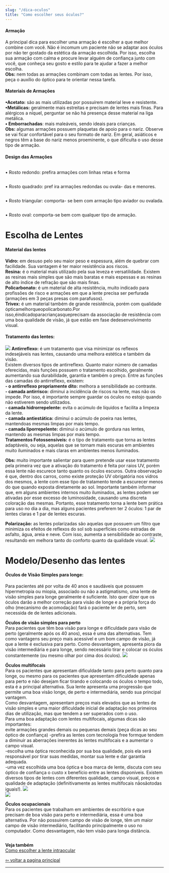 ```yaml
---
slug: "/dica-oculos"
title: "Como escolher seus óculos?"
---
```


#### Armação

A principal dica para escolher uma armação é escolher a que
melhor combine com você. Não é incomum um paciente não se adaptar
aos óculos por não ter gostado da estética da armação escolhida. Por isso,
escolha sua armação com calma e procure levar alguém de confiança junto
com você, que conheça seu gosto e estilo para te ajudar a fazer a melhor
escolha.  
**Obs:** nem todas as armações combinam com todas as lentes. Por isso, peça
o auxílio do óptico para te orientar nessa tarefa.  

#### Materiais de Armações

**•Acetato:** são as mais utilizadas por possuírem material leve e resistente.  
**•Metálicas:** geralmente mais estreitas e precisam de lentes mais finas.
Para alérgicos a níquel, perguntar se não há presença desse material na liga
metálica.  
**• Emborrachadas**: mais maleáveis, sendo ideais para crianças.  
**Obs:** algumas armações possuem plaquetas de apoio para o nariz. Observe
se vai ficar confortável para o seu formato de nariz. Em geral, asiáticos e
negros têm a base do nariz menos proeminente, o que dificulta o uso desse
tipo de armação.

#### Design das Armações  

<div class ="row" >
<div class = "col">
<div class = "row mt-1">
<div class = "col-5">
 <img src="../../src/images/ocolos1.png" alt="" class="img-fluid img-thumbnail" >
 </div>
 <div class = "col-5">
 <p class = ""> • Rosto redondo: prefira armações com linhas retas e forma</p>
 </div>
 </div>
 <div class = "row mt-1">
<div class = "col-5">
 <img src="../../src/images/ocolo2.png" alt="" class="img-fluid img-thumbnail" >
 </div>
 <div class = "col-5">
 <p class = "">• Rosto quadrado: pref ira
armações redondas ou ovala-
das e menores.   </p>
 </div>
 </div>
 <div class = "row mt-1">
<div class = "col-5">
 <img src="../../src/images/ocolos3.png" alt="" class="img-fluid img-thumbnail" >
 </div>
 <div class = "col-5">
 <p class = "">• Rosto triangular: comporta-
se bem com armação tipo
aviador ou ovalada.  </p>
 </div>
 </div>
  <div class = "row mt-1">
<div class = "col-5">
 <img src="../../src/images/ocolos4.png" alt="" class="img-fluid img-thumbnail" >
 </div>
 <div class = "col-5">
 <p class = "">• Rosto oval: comporta-se
bem com qualquer tipo de
armação. </p>
</div>
 </div>
 <div class="row mt-1">
 </div>

 </div>

</div>

# Escolha de Lentes

#### Material das lentes  

**Vidro:** em desuso pelo seu maior peso e espessura, além de quebrar com
facilidade. Sua vantagem é ter maior resistência aos riscos.  
**Resina:** é o material mais utilizado pela sua leveza e versatilidade. Existem
as resinas mais simples que são mais baratas e mais espessas e as resinas
de alto índice de refração que são mais finas.  
**Policarbonato:** é um material de alta resistência, muito indicado para profissões de risco e armações em que a lente precisa ser perfurada (armações
em 3 peças presas com parafusos).  
**Trivex:** é um material também de grande resistência, porém com qualidade
ópticamelhorqueopolicarbonato.Por isso,éindicadoparacriançasqueprecisam da associação de resistência com uma boa qualidade de visão, já que
estão em fase dedesenvolvimento visual.

<!-- <div class= "row conteiner-ocolos">
</div > -->


#### Tratamento das lentes:  
![](../../src/images/ocolos5.png)
**Antirreflexo:** é um tratamento que visa minimizar os reflexos indesejáveis
nas lentes, causando uma melhora estética e também da visão.  
Existem diversos tipos de antirreflexo. Quanto maior número de
camadas oferecidas, mais funções possuem o tratamento escolhido, geralmente aumentando sua durabilidade, garantia e também o preço.
Entre as funções das camadas do antirreflexo, existem:  
**- o antirreflexo propriamente dito:** melhora a sensibilidade ao contraste.   
**- camada antirrisco:** diminui a incidência de riscos na lente, mas não os
impede. Por isso, é importante sempre guardar os óculos no estojo quando
não estiverem sendo utilizados.  
**- camada hidrorrepelente:** evita o acúmulo de líquidos e facilita a limpeza da lente.  
**- camada antiestática:** diminui o acúmulo de poeira nas lentes, mantendoas mesmas limpas por mais tempo.    
**- camada liporrepelente:** diminui o acúmulo de gordura nas lentes, mantendo as mesmas limpas por mais tempo.   
**Tratamentos Fotossensíveis:** é o tipo de tratamento que torna as lentes
adaptáveis, ou seja, aquelas que se tornam mais escuras em ambientes
muito iluminados e mais claras em ambientes menos iluminados.    


****Obs:**** muito importante salientar para quem pretende usar esse tratamento pela primeira vez que a ativação do tratamento é feita por raios UV,
porém essa lente não escurece tanto quanto os óculos escuros. Outra
observação é que, dentro dos carros, como existe proteção UV obrigatória
nos vidros dos mesmos, a lente com esse tipo de tratamento tende a escurecer menos do que quando exposta diretamente ao sol. Importante também informar que, em alguns ambientes internos muito iluminados, as
lentes podem ser ativadas por esse excesso de luminosidade, causando
uma discreta coloração das mesmas. Portanto, esse tratamento torna a
lente bem prática para uso no dia a dia, mas alguns pacientes preferem ter   2 óculos: 1 par de lentes claras e 1 par de lentes escuras.  

**Polarização:** as lentes polarizadas são aquelas que possuem um filtro que
minimiza os efeitos de reflexos do sol sob superfícies como estradas de
asfalto, água, areia e neve. Com isso, aumenta a sensibilidade ao contraste,
resultando em melhora tanto do conforto quanto da qualidade visual.
![](../../src/images/ocolos6.jpg) 

# Modelo/Desenho das lentes
#### Óculos de Visão Simples para longe: 
Para pacientes até por volta de 40 anos e saudáveis que possuem
hipermetropia ou miopia, associado ou não a astigmatismo, uma lente de
visão simples para longe geralmente é suficiente. Isto quer dizer que os
óculos darão a melhor correção para visão de longe e a própria força do olho
(mecanismo de acomodação) fará o paciente ler de perto, sem necessida de de lentes adicionais.   

**Óculos de visão simples para perto**  
Para pacientes que têm boa visão para longe e dificuldade para
visão de perto (geralmente após os 40 anos), essa é uma das alternativas.
Tem como vantagens seu preço mais acessível e um bom campo de visão,
já que a lente é exclusiva para perto. Como desvantagem, apresenta piora
da visão intermediária e para longe, sendo necessário tirar e colocar os
óculos constantemente (ou mesmo olhar por cima dos óculos).
![](../../src/images/ocolos7.jpg) 

**Óculos multifocais**  
Para os pacientes que apresentam dificuldade tanto para perto
quanto para longe, ou mesmo para os pacientes que apresentam dificuldade apenas para perto e não desejam ficar tirando e colocando os óculos o
tempo todo, esta é a principal alternativa. Sua lente apresenta uma progressão que permite uma boa visão longe, de perto e intermediária, sendo sua
principal vantagem.    
Como desvantagem, apresentam preços mais elevados que as
lentes de visão simples e uma maior dificuldade inicial de adaptação nos
primeiros dias de utilização, mas que tendem a ser superados com o uso.  
Para uma boa adaptação com lentes multifocais, algumas dicas
são importantes:  
evite armações grandes demais ou pequenas demais (peça dicas
ao seu óptico de confiança)
-prefira as lentes com tecnologia free formque tendem a diminuir
as aberrações inerentes às lentes multifocais e a aumentar o campo visual.  
-escolha uma óptica reconhecida por sua boa qualidade, pois ela
será responsável por tirar suas medidas, montar sua lente e dar garantia
adequada.  
-uma vez escolhida uma boa óptica e boa marca de lente, discuta
com seu óptico de confiança o custo x benefício entre as lentes disponíveis.
Existem diversos tipos de lentes com diferentes qualidade, campo visual,
preços e qualidade de adaptação (definitivamente as lentes multifocais nãosãotodas iguais!). 
![](../../src/images/ocolos9.png)   
![](../../src/images/ocolos10.png) 


**Óculos ocupacionais**  
Para os pacientes que trabalham em ambientes de escritório e
que precisam de boa visão para perto e intermediária, essa é uma boa alternativa. Por não possuirem campo de visão de longe, têm um maior campo
de visão intermediário, facilitando principalmente o uso no computador.
Como desvantagem, não tem visão para longa distância.  


<div class ="row" >
<div class = "col">
<div class = "row mt-1">
<div class = "col-6">
 <img src="../../src/images/ocolos11.jpg" alt="" class="img-fluid img-thumbnail" >
 </div>
 <div class = "col-6">
<img src="../../src/images/ocolos12.png" alt="" class="img-fluid img-thumbnail" >
 </div>
 </div>
 </div>
 </div>







                         
                         
 
 **Veja também**  
 [Como escolher a lente intraocular](/dica-lentes)

 [⇦ voltar a pagina principal](/) 

 
----------------------------------------------------------------------------------------------------